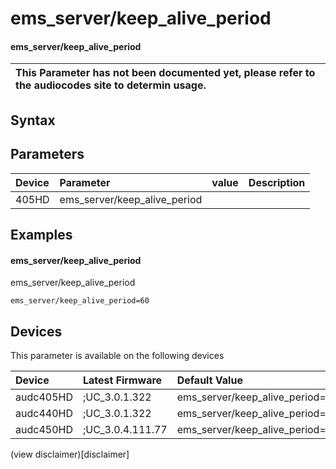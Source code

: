 ﻿---
description: ems_server/keep_alive_period
search: false
---

# ems_server/keep_alive_period

#### ems_server/keep_alive_period


| This Parameter has not been documented yet, please refer to the audiocodes site to determin usage.  | 
| :--- |

## Syntax

## Parameters
|Device|Parameter|value|Description|
|:---|:---|:---|:---|
| 405HD | ems_server/keep_alive_period |  |  |

## Examples
#### ems_server/keep_alive_period

ems_server/keep_alive_period

```
ems_server/keep_alive_period=60
```

## Devices
This parameter is available on the following devices

| Device | Latest Firmware | Default Value |
|:---|:---|:---|
| audc405HD | ;UC_3.0.1.322 | ems_server/keep_alive_period=60 
| audc440HD | ;UC_3.0.1.322 | ems_server/keep_alive_period=60 
| audc450HD | ;UC_3.0.4.111.77 | ems_server/keep_alive_period=60 

(view disclaimer)[disclaimer]
